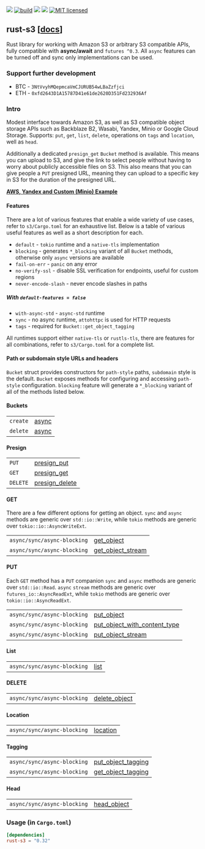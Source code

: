 [![](https://camo.githubusercontent.com/2fee3780a8605b6fc92a43dab8c7b759a274a6cf/68747470733a2f2f696d672e736869656c64732e696f2f62616467652f72757374632d737461626c652d627269676874677265656e2e737667)](https://www.rust-lang.org/tools/install)
[![build](https://github.com/durch/rust-s3/workflows/build/badge.svg)](https://github.com/durch/rust-s3/actions)
[![](https://img.shields.io/crates/v/rust-s3.svg)](https://crates.io/crates/rust-s3)
![](https://img.shields.io/crates/d/rust-s3.svg)
[![MIT licensed](https://img.shields.io/badge/license-MIT-blue.svg)](https://github.com/durch/rust-s3/blob/master/LICENSE.md)
<!-- [![Join the chat at https://gitter.im/durch/rust-s3](https://badges.gitter.im/durch/rust-s3.svg)](https://gitter.im/durch/rust-s3?utm_source=badge&utm_medium=badge&utm_campaign=pr-badge&utm_content=badge) -->
## rust-s3 [[docs](https://docs.rs/rust-s3/)]

Rust library for working with Amazon S3 or arbitrary S3 compatible APIs, fully compatible with **async/await** and `futures ^0.3`. All `async` features can be turned off and sync only implementations can be used.

### Support further development

+ BTC - `3NtVvyhMQepmcaVmCJURUB54wLBaZzfjci`
+ ETH - `0xfd2643D1A15787D41e61de2620D351Fd232936Af`

### Intro

Modest interface towards Amazon S3, as well as S3 compatible object storage APIs such as Backblaze B2, Wasabi, Yandex, Minio or Google Cloud Storage.
Supports: `put`, `get`, `list`, `delete`, operations on `tags` and `location`, well as `head`. 

Additionally a dedicated `presign_get` `Bucket` method is available. This means you can upload to S3, and give the link to select people without having to worry about publicly accessible files on S3. This also means that you can give people 
a `PUT` presigned URL, meaning they can upload to a specific key in S3 for the duration of the presigned URL.

**[AWS, Yandex and Custom (Minio) Example](https://github.com/durch/rust-s3/blob/master/s3/bin/simple_crud.rs)**

#### Features

There are a lot of various features that enable a wide variety of use cases, refer to `s3/Cargo.toml` for an exhaustive list. Below is a table of various useful features as well as a short description for each.

+ `default` - `tokio` runtime and a `native-tls` implementation
+ `blocking` - generates `*_blocking` variant of all `Bucket` methods, otherwise only `async` versions are available
+ `fail-on-err` - `panic` on any error
+ `no-verify-ssl` - disable SSL verification for endpoints, useful for custom regions
+ `never-encode-slash` - never encode slashes in paths

##### With `default-features = false`

+ `with-async-std` - `async-std` runtime
+ `sync` - no async runtime, `attohttpc` is used for HTTP requests
+ `tags` - required for `Bucket::get_object_tagging`

All runtimes support either `native-tls` or `rustls-tls`, there are features for all combinations, refer to `s3/Cargo.toml` for a complete list.

#### Path or subdomain style URLs and headers

`Bucket` struct provides constructors for `path-style` paths, `subdomain` style is the default. `Bucket` exposes methods for configuring and accessing `path-style` configuration. `blocking` feature will generate a `*_blocking` variant of all of the methods listed below.

#### Buckets

|          |                                                                                    |
|----------|------------------------------------------------------------------------------------|
| `create` | [async](https://docs.rs/rust-s3/latest/s3/bucket/struct.Bucket.html#method.create) |
| `delete` | [async](https://docs.rs/rust-s3/latest/s3/bucket/struct.Bucket.html#method.delete) |

#### Presign

|       |                                                                                               |
|-------|-----------------------------------------------------------------------------------------------|
| `PUT` | [presign_put](https://docs.rs/rust-s3/latest/s3/bucket/struct.Bucket.html#method.presign_put) |
| `GET` | [presign_get](https://docs.rs/rust-s3/latest/s3/bucket/struct.Bucket.html#method.presign_get) |
| `DELETE` | [presign_delete](https://docs.rs/rust-s3/latest/s3/bucket/struct.Bucket.html#method.presign_delete)|

#### GET

There are a few different options for getting an object. `sync` and `async` methods are generic over `std::io::Write`,
while `tokio` methods are generic over `tokio::io::AsyncWriteExt`.

|         |                                                                                                           |
|---------|-----------------------------------------------------------------------------------------------------------|
| `async/sync/async-blocking` | [get_object](https://docs.rs/rust-s3/latest/s3/bucket/struct.Bucket.html#method.get_object)               |
| `async/sync/async-blocking` | [get_object_stream](https://docs.rs/rust-s3/latest/s3/bucket/struct.Bucket.html#method.get_object_stream) |

#### PUT

Each `GET` method has a `PUT` companion `sync` and `async` methods are generic over `std::io::Read`. `async` `stream` methods are generic over `futures_io::AsyncReadExt`, while `tokio` methods are generic over `tokio::io::AsyncReadExt`.

|         |                                                                                                                                 |
|---------|---------------------------------------------------------------------------------------------------------------------------------|
| `async/sync/async-blocking` | [put_object](https://docs.rs/rust-s3/latest/s3/bucket/struct.Bucket.html#method.put_object)                                     |
| `async/sync/async-blocking` | [put_object_with_content_type](https://docs.rs/rust-s3/latest/s3/bucket/struct.Bucket.html#method.put_object_with_content_type) |
| `async/sync/async-blocking` | [put_object_stream](https://docs.rs/rust-s3/latest/s3/bucket/struct.Bucket.html#method.put_object_stream)                       |

#### List

|         |                                                                                 |
|---------|---------------------------------------------------------------------------------|
| `async/sync/async-blocking` | [list](https://docs.rs/rust-s3/latest/s3/bucket/struct.Bucket.html#method.list) |

#### DELETE

|         |                                                                                                   |
|---------|---------------------------------------------------------------------------------------------------|
| `async/sync/async-blocking` | [delete_object](https://docs.rs/rust-s3/latest/s3/bucket/struct.Bucket.html#method.delete_object) |

#### Location

|         |                                                                                         |
|---------|-----------------------------------------------------------------------------------------|
| `async/sync/async-blocking` | [location](https://docs.rs/rust-s3/latest/s3/bucket/struct.Bucket.html#method.location) |

#### Tagging

|         |                                                                                                             |
|---------|-------------------------------------------------------------------------------------------------------------|
| `async/sync/async-blocking` | [put_object_tagging](https://docs.rs/rust-s3/latest/s3/bucket/struct.Bucket.html#method.put_object_tagging) |
| `async/sync/async-blocking` | [get_object_tagging](https://docs.rs/rust-s3/latest/s3/bucket/struct.Bucket.html#method.get_object_tagging) |

#### Head

|         |                                                                                               |
|---------|-----------------------------------------------------------------------------------------------|
| `async/sync/async-blocking` | [head_object](https://docs.rs/rust-s3/latest/s3/bucket/struct.Bucket.html#method.head_object) |

### Usage (in `Cargo.toml`)

```toml
[dependencies]
rust-s3 = "0.32"
```

